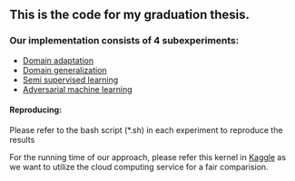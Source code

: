 ## This is the code for my graduation thesis.

### Our implementation consists of 4 subexperiments:
- [Domain adaptation](da-code)
- [Domain generalization](dg-code)
- [Semi supervised learning](ssl-code)
- [Adversarial machine learning](aml-code)

#### Reproducing:
Please refer to the bash script (*.sh) in each experiment to reproduce the results

For the running time of our approach, please refer this kernel in [Kaggle](https://www.kaggle.com/warkingleo2000/ws-ssl) as we want to utilize the cloud computing service for a fair comparision. 
